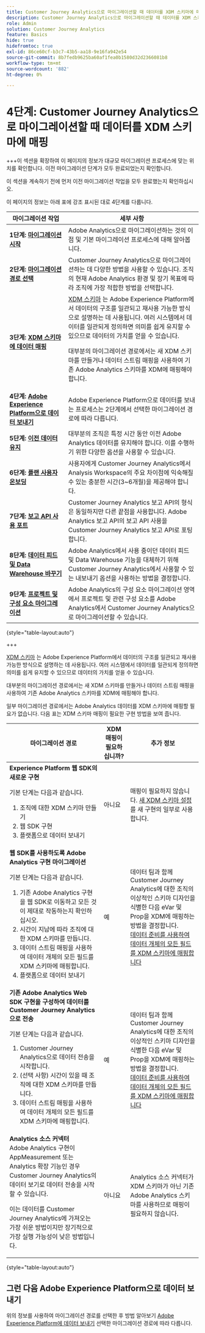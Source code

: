 ```yaml
---
title: Customer Journey Analytics으로 마이그레이션할 때 데이터를 XDM 스키마에 매핑
description: Customer Journey Analytics으로 마이그레이션할 때 데이터를 XDM 스키마에 매핑하는 방법을 알아봅니다
role: Admin
solution: Customer Journey Analytics
feature: Basics
hide: true
hidefromtoc: true
exl-id: 86ce60cf-b3c7-43b5-aa18-9e16fa942e54
source-git-commit: 8b7fedb9625ba60af1fea0b1580d32d2366081b8
workflow-type: tm+mt
source-wordcount: '882'
ht-degree: 0%

---
```


# 4단계: Customer Journey Analytics으로 마이그레이션할 때 데이터를 XDM 스키마에 매핑

+++이 섹션을 확장하여 이 페이지의 정보가 대규모 마이그레이션 프로세스에 맞는 위치를 확인합니다. 이전 마이그레이션 단계가 모두 완료되었는지 확인합니다.

이 섹션을 계속하기 전에 먼저 이전 마이그레이션 작업을 모두 완료했는지 확인하십시오.

이 페이지의 정보는 아래 표에 강조 표시된 대로 4단계를 다룹니다.

| 마이그레이션 작업 | 세부 사항 |
|---------|----------|
| **1단계: [마이그레이션 시작](/help/getting-started/cja-migration/cja-migration-getstarted.md)** | Adobe Analytics으로 마이그레이션하는 것의 이점 및 기본 마이그레이션 프로세스에 대해 알아봅니다. |
| **2단계: [마이그레이션 경로 선택](/help/getting-started/cja-migration/cja-migration-path.md)** | Customer Journey Analytics으로 마이그레이션하는 데 다양한 방법을 사용할 수 있습니다. 조직의 현재 Adobe Analytics 환경 및 장기 목표에 따라 조직에 가장 적합한 방법을 선택합니다. |
| <span class="preview">**3단계: [XDM 스키마에 데이터 매핑](/help/getting-started/cja-migration/cja-migration-xdm.md)**</span> | <span class="preview">[XDM 스키마](https://experienceleague.adobe.com/en/docs/experience-platform/xdm/home#xdm-schemas) 는 Adobe Experience Platform에서 데이터의 구조를 일관되고 재사용 가능한 방식으로 설명하는 데 사용됩니다. 여러 시스템에서 데이터를 일관되게 정의하면 의미를 쉽게 유지할 수 있으므로 데이터의 가치를 얻을 수 있습니다.<p>대부분의 마이그레이션 경로에서는 새 XDM 스키마를 만들거나 데이터 스트림 매핑을 사용하여 기존 Adobe Analytics 스키마를 XDM에 매핑해야 합니다.</p></span> |
| **4단계: [Adobe Experience Platform으로 데이터 보내기](/help/getting-started/cja-migration/cja-migration-send-to-platform.md)** | Adobe Experience Platform으로 데이터를 보내는 프로세스는 2단계에서 선택한 마이그레이션 경로에 따라 다릅니다. |
| **5단계: [이전 데이터 유지](/help/getting-started/cja-migration/cja-migration-historical-data.md)** | 대부분의 조직은 특정 시간 동안 이전 Adobe Analytics 데이터를 유지해야 합니다. 이를 수행하기 위한 다양한 옵션을 사용할 수 있습니다. |
| **6단계: [플랜 사용자 온보딩](/help/getting-started/cja-migration/cja-migration-onboarding.md)** | 사용자에게 Customer Journey Analytics에서 Analysis Workspace의 주요 차이점에 익숙해질 수 있는 충분한 시간(3~6개월)을 제공해야 합니다. |
| **7단계: [보고 API 사용 포트](/help/getting-started/cja-migration/cja-migration-api.md)** | Customer Journey Analytics 보고 API의 형식은 동일하지만 다른 끝점을 사용합니다. Adobe Analytics 보고 API의 보고 API 사용을 Customer Journey Analytics 보고 API로 포팅합니다. |
| **8단계: [데이터 피드 및 Data Warehouse 바꾸기](/help/getting-started/cja-migration/cja-migration-export-options.md)** | Adobe Analytics에서 사용 중이던 데이터 피드 및 Data Warehouse 기능을 대체하기 위해 Customer Journey Analytics에서 사용할 수 있는 내보내기 옵션을 사용하는 방법을 결정합니다. |
| **9단계: [프로젝트 및 구성 요소 마이그레이션](/help/getting-started/cja-migration/cja-migration-projects.md)** | Adobe Analytics의 구성 요소 마이그레이션 영역에서 프로젝트 및 관련 구성 요소를 Adobe Analytics에서 Customer Journey Analytics으로 마이그레이션할 수 있습니다. |

{style="table-layout:auto"}

+++

[XDM 스키마](https://experienceleague.adobe.com/en/docs/experience-platform/xdm/home#xdm-schemas) 는 Adobe Experience Platform에서 데이터의 구조를 일관되고 재사용 가능한 방식으로 설명하는 데 사용됩니다. 여러 시스템에서 데이터를 일관되게 정의하면 의미를 쉽게 유지할 수 있으므로 데이터의 가치를 얻을 수 있습니다.<p>대부분의 마이그레이션 경로에서는 새 XDM 스키마를 만들거나 데이터 스트림 매핑을 사용하여 기존 Adobe Analytics 스키마를 XDM에 매핑해야 합니다.</p>

일부 마이그레이션 경로에서는 Adobe Analytics 데이터를 XDM 스키마에 매핑할 필요가 없습니다. 다음 표는 XDM 스키마 매핑이 필요한 구현 방법을 보여 줍니다.


| 마이그레이션 경로 | XDM 매핑이 필요하십니까? | 추가 정보 |
|---------|----------|---------|
| **Experience Platform 웹 SDK의 새로운 구현**<p>기본 단계는 다음과 같습니다.</p><ol><li>조직에 대한 XDM 스키마 만들기</li><li>웹 SDK 구현</li><li>플랫폼으로 데이터 보내기</li></ol> | 아니요 | 매핑이 필요하지 않습니다. [새 XDM 스키마 설정](https://experienceleague.adobe.com/en/docs/analytics-platform/using/cja-data-ingestion/ingest-use-guides/edge-network/aepwebsdk#set-up-a-schema) 를 새 구현의 일부로 사용합니다. |
| **웹 SDK를 사용하도록 Adobe Analytics 구현 마이그레이션**<p>기본 단계는 다음과 같습니다.</p><ol><li>기존 Adobe Analytics 구현을 웹 SDK로 이동하고 모든 것이 제대로 작동하는지 확인하십시오.</li><li>시간이 지남에 따라 조직에 대한 XDM 스키마를 만듭니다.</li><li>데이터 스트림 매핑을 사용하여 데이터 개체의 모든 필드를 XDM 스키마에 매핑합니다.</li><li>플랫폼으로 데이터 보내기</li></ol> | 예 | 데이터 팀과 함께 Customer Journey Analytics에 대한 조직의 이상적인 스키마 디자인을 식별한 다음 eVar 및 Prop을 XDM에 매핑하는 방법을 결정합니다.</br>[데이터 준비를 사용하여 데이터 개체의 모든 필드를 XDM 스키마에 매핑합니다](https://experienceleague.adobe.com/en/docs/experience-platform/data-prep/home) |
| **기존 Adobe Analytics Web SDK 구현을 구성하여 데이터를 Customer Journey Analytics으로 전송**<p>기본 단계는 다음과 같습니다.</p><ol><li>Customer Journey Analytics으로 데이터 전송을 시작합니다.<!-- What's involved here? Just point it at CJA? --></li><li>(선택 사항) 시간이 있을 때 조직에 대한 XDM 스키마를 만듭니다.</li><li>데이터 스트림 매핑을 사용하여 데이터 개체의 모든 필드를 XDM 스키마에 매핑합니다.</li></ol> | 예 | 데이터 팀과 함께 Customer Journey Analytics에 대한 조직의 이상적인 스키마 디자인을 식별한 다음 eVar 및 Prop을 XDM에 매핑하는 방법을 결정합니다.</br>[데이터 준비를 사용하여 데이터 개체의 모든 필드를 XDM 스키마에 매핑합니다](https://experienceleague.adobe.com/en/docs/experience-platform/data-prep/home) |
| **Analytics 소스 커넥터**</br> Adobe Analytics 구현이 AppMeasurement 또는 Analytics 확장 기능인 경우 Customer Journey Analytics의 데이터 보기로 데이터 전송을 시작할 수 있습니다.<p>이는 데이터를 Customer Journey Analytics에 가져오는 가장 쉬운 방법이지만 장기적으로 가장 실행 가능성이 낮은 방법입니다.</p> | 아니요 | Analytics 소스 커넥터가 XDM 스키마가 아닌 기존 Adobe Analytics 스키마를 사용하므로 매핑이 필요하지 않습니다. |

{style="table-layout:auto"}

<!-- Does it benefit the customer to do this all at the same time if they're using multiple AEP apps? If so, have multiple sections like this. Or can they do CJA first and AJO later?

### Plan data mapping for Customer Journey Analytics


### Plan data mapping for Customer Journey analytics and other Adobe Experience platform applications

-->

## 그런 다음 Adobe Experience Platform으로 데이터 보내기

위의 정보를 사용하여 마이그레이션 경로를 선택한 후 방법 알아보기 [Adobe Experience Platform에 데이터 보내기](/help/getting-started/cja-migration/cja-migration-send-to-platform.md) 선택한 마이그레이션 경로에 따라 다릅니다.
